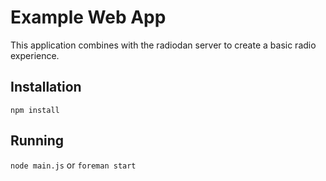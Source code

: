 # Example Web App

This application combines with the radiodan server to create a basic radio experience.

## Installation

`npm install`

## Running

`node main.js` or `foreman start`
